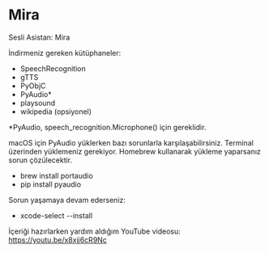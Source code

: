 # Mira
Sesli Asistan: Mira

İndirmeniz gereken kütüphaneler:
- SpeechRecognition
- gTTS
- PyObjC
- PyAudio*
- playsound
- wikipedia (opsiyonel)

*PyAudio, speech_recognition.Microphone() için gereklidir.

macOS için PyAudio yüklerken bazı sorunlarla karşılaşabilirsiniz. Terminal üzerinden yüklemeniz gerekiyor. Homebrew kullanarak yükleme yaparsanız sorun çözülecektir.

 - brew install portaudio
 - pip install pyaudio

Sorun yaşamaya devam ederseniz:

- xcode-select --install

İçeriği hazırlarken yardım aldığım YouTube videosu: https://youtu.be/x8xjj6cR9Nc
